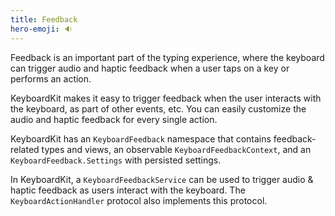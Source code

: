 ```yaml
---
title: Feedback
hero-emoji: 🔉
---
```


Feedback is an important part of the typing experience, where the keyboard can trigger audio and haptic feedback when a user taps on a key or performs an action.

KeyboardKit makes it easy to trigger feedback when the user interacts with the keyboard, as part of other events, etc. You can easily customize the audio and haptic feedback for every single action.

KeyboardKit has an ``KeyboardFeedback`` namespace that contains feedback-related types and views, an observable ``KeyboardFeedbackContext``, and an `KeyboardFeedback.Settings`  with persisted settings.

In KeyboardKit, a ``KeyboardFeedbackService`` can be used to trigger audio & haptic feedback as users interact with the keyboard. The ``KeyboardActionHandler`` protocol also implements this protocol.


[Pro]: /pro
